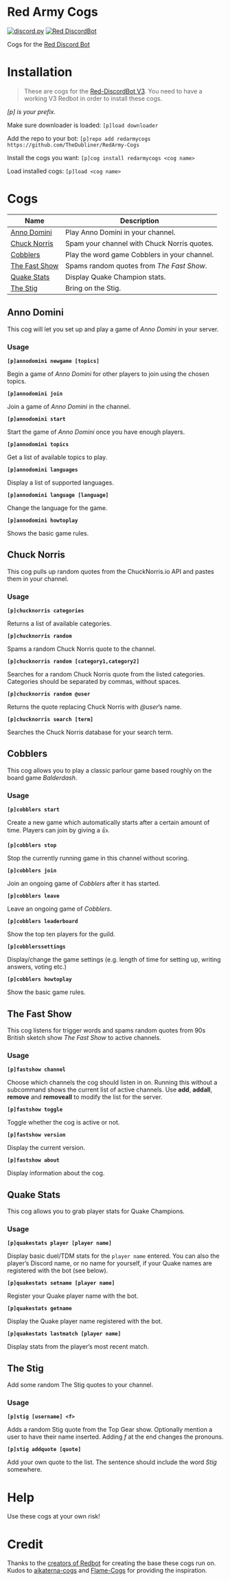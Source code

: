 # Red Army Cogs

[![discord.py](https://img.shields.io/badge/discord-py-blue.svg)](https://github.com/Rapptz/discord.py) [![Red DiscordBot](https://img.shields.io/badge/Discord-Red%20Bot-red.svg)](https://github.com/Cog-Creators/Red-DiscordBot)

Cogs for the [Red Discord Bot](https://github.com/Cog-Creators/Red-DiscordBot)

# Installation

>These are cogs for the [Red-DiscordBot V3](https://github.com/Cog-Creators/Red-DiscordBot/tree/V3/develop). You need to have a working V3 Redbot in order to install these cogs.

*[p] is your prefix.*

Make sure downloader is loaded:
`[p]load downloader`

Add the repo to your bot:
`[p]repo add redarmycogs https://github.com/TheDubliner/RedArmy-Cogs`

Install the cogs you want:
`[p]cog install redarmycogs <cog name>`

Load installed cogs:
`[p]load <cog name>`

# Cogs

Name | Description
--- | ---
[Anno Domini](../master/README.md#anno-domini) | Play Anno Domini in your channel.
[Chuck Norris](../master/README.md#chuck) | Spam your channel with Chuck Norris quotes.
[Cobblers](../master/README.md#cobblers) | Play the word game Cobblers in your channel.
[The Fast Show](../master/README.md#fast-show) | Spams random quotes from _The Fast Show_.
[Quake Stats](../master/README.md#quake-stats) | Display Quake Champion stats.
[The Stig](../master/README.md#the-stig) | Bring on the Stig.

## Anno Domini

This cog will let you set up and play a game of _Anno Domini_ in your server.

### Usage

**`[p]annodomini newgame [topics]`**

Begin a game of _Anno Domini_ for other players to join using the chosen topics.

**`[p]annodomini join`**

Join a game of _Anno Domini_ in the channel.

**`[p]annodomini start`**

Start the game of _Anno Domini_ once you have enough players.

**`[p]annodomini topics`**

Get a list of available topics to play.

**`[p]annodomini languages`**

Display a list of supported languages.

**`[p]annodomini language [language]`**

Change the language for the game.

**`[p]annodomini howtoplay`**

Shows the basic game rules.

## Chuck Norris

This cog pulls up random quotes from the ChuckNorris.io API and pastes them in your channel.

### Usage

**`[p]chucknorris categories`**

Returns a list of available categories.

**`[p]chucknorris random`**

Spams a random Chuck Norris quote to the channel.

**`[p]chucknorris random [category1,category2]`**

Searches for a random Chuck Norris quote from the listed categories. Categories should be separated by commas, without spaces.

**`[p]chucknorris random @user`**

Returns the quote replacing Chuck Norris with _@user_’s name.

**`[p]chucknorris search [term]`**

Searches the Chuck Norris database for your search term.

## Cobblers

This cog allows you to play a classic parlour game based roughly on the board game _Balderdash_.

### Usage

**`[p]cobblers start`**

Create a new game which automatically starts after a certain amount of time. Players can join by giving a 👍.

**`[p]cobblers stop`**

Stop the currently running game in this channel without scoring.

**`[p]cobblers join`**

Join an ongoing game of _Cobblers_ after it has started.

**`[p]cobblers leave`**

Leave an ongoing game of _Cobblers_.

**`[p]cobblers leaderboard`**

Show the top ten players for the guild.

**`[p]cobblerssettings`**

Display/change the game settings (e.g. length of time for setting up, writing answers, voting etc.)

**`[p]cobblers howtoplay`**

Show the basic game rules.

## The Fast Show

This cog listens for trigger words and spams random quotes from 90s British sketch show _The Fast Show_ to active channels.

### Usage

**`[p]fastshow channel`**

Choose which channels the cog should listen in on. Running this without a subcommand shows the current list of active channels. Use **add**, **addall**, **remove** and **removeall** to modify the list for the server.

**`[p]fastshow toggle`**

Toggle whether the cog is active or not.

**`[p]fastshow version`**

Display the current version.

**`[p]fastshow about`**

Display information about the cog.

## Quake Stats

This cog allows you to grab player stats for Quake Champions.

### Usage

**`[p]quakestats player [player name]`**

Display basic duel/TDM stats for the `player name` entered. You can also the
player’s Discord name, or no name for yourself, if your Quake names are
registered with the bot (see below).

**`[p]quakestats setname [player name]`**

Register your Quake player name with the bot.

**`[p]quakestats getname`**

Display the Quake player name registered with the bot.

**`[p]quakestats lastmatch [player name]`**

Display stats from the player’s most recent match.

## The Stig

Add some random The Stig quotes to your channel.

### Usage

**`[p]stig [username] <f>`**

Adds a random Stig quote from the Top Gear show. Optionally mention a user to have their name inserted. Adding _f_ at the end changes the pronouns.

**`[p]stig addquote [quote]`**

Add your own quote to the list. The sentence should include the word *Stig* somewhere.
# Help

Use these cogs at your own risk!

# Credit

Thanks to the [creators of Redbot](https://github.com/Cog-Creators/Red-DiscordBot/graphs/contributors) for creating the base these cogs run on. Kudos to [aikaterna-cogs](https://github.com/aikaterna/aikaterna-cogs) and [Flame-Cogs](https://github.com/Flame442/FlameCogs) for providing the inspiration.